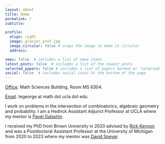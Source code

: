 ```yaml
---
layout: about
title: Home
permalink: /
subtitle: 

profile:
  align: right
  image: glacier_prof.jpg
  image_circular: false # crops the image to make it circular
  address:  

news: false  # includes a list of news items
latest_posts: false  # includes a list of the newest posts
selected_papers: false # includes a list of papers marked as "selected={true}"
social: false  # includes social icons at the bottom of the page
---
```

<p><a href='#'>Office</a>. Math Sciences Building, Room MS 6304.</p>
<p><a href='#'>Email</a>. tegeorge at math dot ucla dot edu.</p>

I work on problems in the intersection of combinatorics, algebraic geometry and probability. I am a Hedrick Assistant Adjunct Professor at UCLA where my mentor is [Pavel Galashin](https://www.math.ucla.edu/~galashin/). 

I received my PhD from Brown University in 2020 advised by [Rick Kenyon](https://gauss.math.yale.edu/~rwk25/) and was a Postdoctoral Assistant Professor at the University of Michigan from 2020 to 2023 where my mentor was [David Speyer](http://www-personal.umich.edu/~speyer/).
